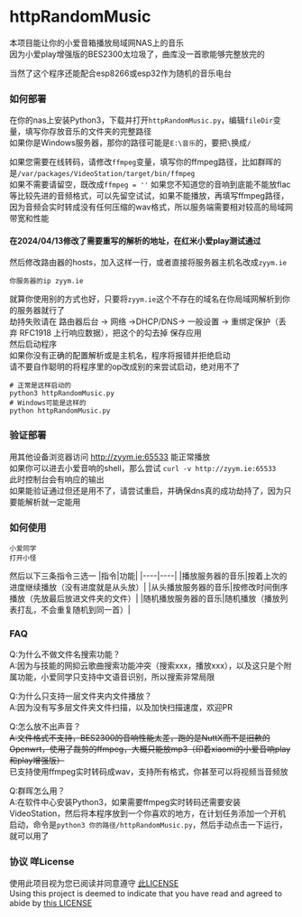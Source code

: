 # httpRandomMusic
本项目能让你的小爱音箱播放局域网NAS上的音乐  
因为小爱play增强版的BES2300太垃圾了，曲库没一首歌能够完整放完的  

当然了这个程序还能配合esp8266或esp32作为随机的音乐电台

### 如何部署
在你的nas上安装Python3，下载并打开`httpRandomMusic.py`，编辑`fileDir`变量，填写你存放音乐的文件夹的完整路径  
如果你是Windows服务器，那你的路径可能是`E:\音乐`的，要把`\`换成`/`  

如果您需要在线转码，请修改`ffmpeg`变量，填写你的ffmpeg路径，比如群晖的是`/var/packages/VideoStation/target/bin/ffmpeg`  
如果不需要请留空，既改成`ffmpeg = ''`
如果您不知道您的音响到底能不能放flac等比较先进的音频格式，可以先留空试试，如果不能播放，再填写ffmpeg路径，因为音频会实时转成没有任何压缩的wav格式，所以服务端需要相对较高的局域网带宽和性能

#### 在2024/04/13修改了需要重写的解析的地址，在红米小爱play测试通过
然后修改路由器的hosts，加入这样一行，或者直接将服务器主机名改成`zyym.ie`
```
你服务器的ip zyym.ie
```
就算你使用别的方式也好，只要将`zyym.ie`这个不存在的域名在你局域网解析到你的服务器就行了  
劫持失败请在 路由器后台 -> 网络 ->DHCP/DNS-> 一般设置 -> 重绑定保护（丢弃 RFC1918 上行响应数据），把这个的勾去掉 保存应用  
然后启动程序  
如果你没有正确的配置解析或是主机名，程序将报错并拒绝启动  
请不要自作聪明的将程序里的op改成别的来尝试启动，绝对用不了  
```
# 正常是这样启动的
python3 httpRandomMusic.py
# Windows可能是这样的
python httpRandomMusic.py
```

### 验证部署
用其他设备浏览器访问 http://zyym.ie:65533 能正常播放  
如果你可以进去小爱音响的shell，那么尝试 `curl -v http://zyym.ie:65533`  
此时控制台会有响应的输出  
如果能验证通过但还是用不了，请尝试重启，并确保dns真的成功劫持了，因为只要能解析就一定能用

### 如何使用
```
小爱同学
打开小怪
```
然后以下三条指令三选一
|指令|功能|
|----|----|
|播放服务器的音乐|按着上次的进度继续播放（没有进度就是从头放）|
|从头播放服务器的音乐|按修改时间倒序播放（先放最后放进文件夹的文件）|
|随机播放服务器的音乐|随机播放（播放列表打乱，不会重复随机到同一首）|

### FAQ
Q:为什么不做文件名搜索功能？  
A:因为与技能的网抑云歌曲搜索功能冲突（搜索xxx，播放xxx），以及这只是个附属功能，小爱同学只支持中文语音识别，所以搜索非常局限  

Q:为什么只支持一层文件夹内文件播放？  
A:因为没有写多层文件夹文件扫描，以及加快扫描速度，欢迎PR  

Q:怎么放不出声音？  
~~A:文件格式不支持，BES2300的音响性能太差，跑的是NuttX而不是旧款的Openwrt，使用了裁剪的ffmpeg，大概只能放mp3（印着xiaomi的小爱音响play和play增强版）~~  
已支持使用ffmpeg实时转码成wav，支持所有格式，你甚至可以将视频当音频放

Q:群晖怎么用？  
A:在软件中心安装Python3，如果需要ffmpeg实时转码还需要安装VideoStation，然后将本程序放到一个你喜欢的地方，在计划任务添加一个开机启动，命令是`python3 你的路径/httpRandomMusic.py`，然后手动点击一下运行，就可以用了


### 协议 咩License
使用此项目视为您已阅读并同意遵守 [此LICENSE](https://github.com/zanjie1999/LICENSE)   
Using this project is deemed to indicate that you have read and agreed to abide by [this LICENSE](https://github.com/zanjie1999/LICENSE)   


